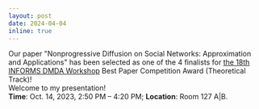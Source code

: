 ```yaml
---
layout: post
date: 2024-04-04
inline: true
---
```


Our paper "Nonprogressive Diffusion on Social Networks: Approximation and Applications" has been selected as one of the 4 finalists for [the 18th INFORMS DMDA Workshop](https://sites.google.com/view/dmdaworkshop2023) Best Paper Competition Award (Theoretical Track)!
<br>
Welcome to my presentation!
<br>
__Time__: Oct. 14, 2023, 2:50 PM – 4:20 PM; __Location__: Room 127 A|B.
